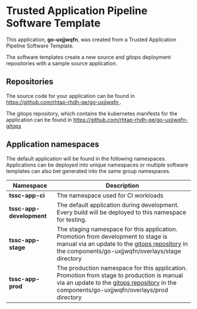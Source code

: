 # Trusted Application Pipeline Software Template

This application, **go-uxjjwqfn**, was created from a Trusted Application Pipeline Software Template.

The software templates create a new source and gitops deployment repositories with a sample source application. 

## Repositories

The source code for your application can be found in [https://github.com/rhtap-rhdh-qe/go-uxjjwqfn ](https://github.com/rhtap-rhdh-qe/go-uxjjwqfn ).
 
The gitops repository, which contains the kubernetes manifests for the application can be found in 
[https://github.com/rhtap-rhdh-qe/go-uxjjwqfn-gitops ](https://github.com/rhtap-rhdh-qe/go-uxjjwqfn-gitops ) 

## Application namespaces 

The default application will be found in the following namespaces. Applications can be deployed into unique namespaces or multiple software templates can also bet generated into the same group namespaces.  

|  Namespace   |  Description   |  
| -------- | -------- |
| **tssc-app-ci** | The namespace used for CI workloads |
| **tssc-app-development** | The default application during development. Every build will be deployed to this namespace for testing. |
| **tssc-app-stage** | The staging namespace for this application. Promotion from development to stage is manual via an update to the [gitops repository](https://github.com/rhtap-rhdh-qe/go-uxjjwqfn-gitops ) in the components/go-uxjjwqfn/overlays/stage directory |
| **tssc-app-prod** | The production namespace for this application. Promotion from stage to production is manual via an update to the [gitops repository](https://github.com/rhtap-rhdh-qe/go-uxjjwqfn-gitops ) in the components/go-uxjjwqfn/overlays/prod directory |